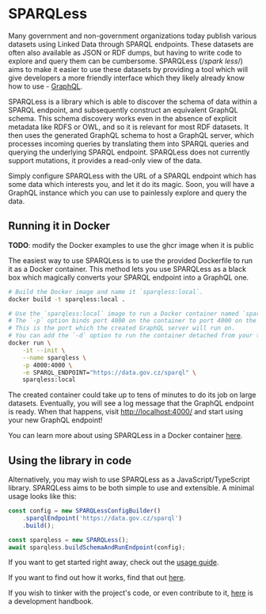 # SPARQLess

Many government and non-government organizations today publish various datasets using Linked Data through SPARQL endpoints.
These datasets are often also available as JSON or RDF dumps, but having to write code to explore and query them can be cumbersome.
SPARQLess (/_spark less_/) aims to make it easier to use these datasets by providing a tool which will give developers a more
friendly interface which they likely already know how to use - [GraphQL](https://graphql.org/learn/).

SPARQLess is a library which is able to discover the schema of data within a SPARQL endpoint,
and subsequently construct an equivalent GraphQL schema.
This schema discovery works even in the absence of explicit metadata like RDFS or OWL,
and so it is relevant for most RDF datasets.
It then uses the generated GraphQL schema to host a GraphQL server, which processes incoming
queries by translating them into SPARQL queries and querying the underlying SPARQL endpoint.
SPARQLess does not currently support mutations, it provides a read-only view of the data.

Simply configure SPARQLess with the URL of a SPARQL endpoint which has some data which interests you, and
let it do its magic. Soon, you will have a GraphQL instance which you can use to painlessly explore and query the data.

## Running it in Docker

__TODO__: modify the Docker examples to use the ghcr image when it is public 

The easiest way to use SPARQLess is to use the provided Dockerfile to run it as a Docker container.
This method lets you use SPARQLess as a black box which magically converts your SPARQL
endpoint into a GraphQL one.

```bash
# Build the Docker image and name it `sparqless:local`.
docker build -t sparqless:local .

# Use the `sparqless:local` image to run a Docker container named `sparqless`.
# The `-p` option binds port 4000 on the container to port 4000 on the local machine.
# This is the port which the created GraphQL server will run on.
# You can add the `-d` option to run the container detached from your terminal.
docker run \
    -it --init \
    --name sparqless \
    -p 4000:4000 \
    -e SPARQL_ENDPOINT="https://data.gov.cz/sparql" \
    sparqless:local
```

The created container could take up to tens of minutes to do its job on large datasets.
Eventually, you will see a log message that the GraphQL endpoint is ready.
When that happens, visit [http://localhost:4000/](http://localhost:4000/) and start using
your new GraphQL endpoint!

You can learn more about using SPARQLess in a Docker container [here](docker.md).

## Using the library in code

Alternatively, you may wish to use SPARQLess as a JavaScript/TypeScript library.
SPARQLess aims to be both simple to use and extensible. A minimal usage looks like this:

```ts
const config = new SPARQLessConfigBuilder()
    .sparqlEndpoint('https://data.gov.cz/sparql')
    .build();

const sparqless = new SPARQLess();
await sparqless.buildSchemaAndRunEndpoint(config);
```

If you want to get started right away, check out the [usage guide](usage.md).

If you want to find out how it works, find that out [here](overview.md).

If you wish to tinker with the project's code, or even contribute to it, [here](development.md) is a development
handbook.
